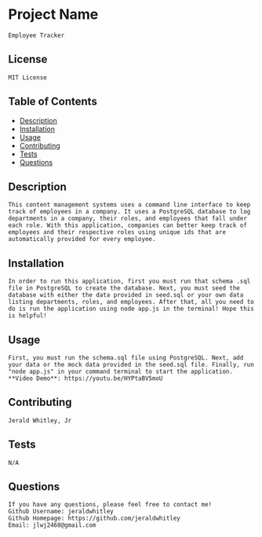  
# Project Name
    Employee Tracker
    
## License
    MIT License

## Table of Contents
- [Description](#description)
- [Installation](#installation)
- [Usage](#usage)
- [Contributing](#contributing)
- [Tests](#tests)
- [Questions](#questions)

## Description 
    This content management systems uses a command line interface to keep track of employees in a company. It uses a PostgreSQL database to log departments in a company, their roles, and employees that fall under each role. With this application, companies can better keep track of employees and their respective roles using unique ids that are automatically provided for every employee. 

## Installation
    In order to run this application, first you must run that schema .sql file in PostgreSQL to create the database. Next, you must seed the database with either the data provided in seed.sql or your own data listing departments, roles, and employees. After that, all you need to do is run the application using node app.js in the terminal! Hope this is helpful!

## Usage
    First, you must run the schema.sql file using PostgreSQL. Next, add your data or the mock data provided in the seed.sql file. Finally, run "node app.js" in your command terminal to start the application.
    **Video Demo**: https://youtu.be/HYPtaBV5moU

## Contributing
    Jerald Whitley, Jr

## Tests
    N/A

## Questions
    If you have any questions, please feel free to contact me!
    Github Username: jeraldwhitley
    Github Homepage: https://github.com/jeraldwhitley
    Email: jlwj2468@gmail.com
